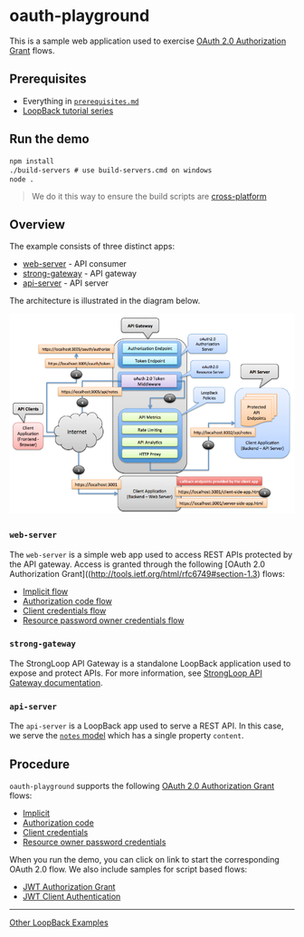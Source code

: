 # oauth-playground

This is a sample web application used to exercise [OAuth 2.0 Authorization Grant](http://tools.ietf.org/html/rfc6749#section-1.3)
flows.

## Prerequisites

- Everything in [`prerequisites.md`](../doc/prerequisites.md)
- [LoopBack tutorial series](https://github.com/strongloop/loopback-example#tutorial-series)

## Run the demo

```
npm install
./build-servers # use build-servers.cmd on windows
node .
```

> We do it this way to ensure the build scripts are [cross-platform](https://en.wikipedia.org/wiki/Cross-platform)

## Overview

The example consists of three distinct apps:

- [web-server](#web-server) - API consumer
- [strong-gateway](#strong-gateway) - API gateway
- [api-server](#api-server) - API server

The architecture is illustrated in the diagram below.

![architecture-diagram](doc/arch-diagram.png)

### `web-server`

The `web-server` is a simple web app used to access REST APIs protected by the
API gateway. Access is granted through the following [OAuth 2.0 Authorization
Grant]((http://tools.ietf.org/html/rfc6749#section-1.3) flows:

- [Implicit flow](http://docs.strongloop.com/display/LGW/Developer%27s+Guide#Developer'sGuide-Implicitgrant)
- [Authorization code flow](http://docs.strongloop.com/display/LGW/Developer%27s+Guide#Developer'sGuide-Authorizationcodegrant)
- [Client credentials flow](http://docs.strongloop.com/display/LGW/Developer%27s+Guide#Developer'sGuide-Clientcredentialsgrant)
- [Resource password owner credentials flow](http://docs.strongloop.com/display/LGW/Developer%27s+Guide#Developer'sGuide-Resourceownerpasswordcredentialsgrant)

### `strong-gateway`

The StrongLoop API Gateway is a standalone LoopBack application used to expose
and protect APIs. For more information, see [StrongLoop API Gateway documentation](http://docs.strongloop.com/display/LGW/StrongLoop+API+Gateway).

### `api-server`

The `api-server` is a LoopBack app used to serve a REST API. In this case, we
serve the [`notes` model](/api-server/common/models/note.json) which has a
single property `content`.

## Procedure

`oauth-playground` supports the following [OAuth 2.0 Authorization Grant](http://tools.ietf.org/html/rfc6749#section-1.3)
flows:

- [Implicit](http://docs.strongloop.com/display/LGW/Developer%27s+Guide#Developer%27sGuide-Implicitgrant)
- [Authorization code](http://docs.strongloop.com/display/LGW/Developer%27s+Guide#Developer%27sGuide-Authorizationcodegrant)
- [Client credentials](http://docs.strongloop.com/display/LGW/Developer%27s+Guide#Developer%27sGuide-Clientcredentialsgrant)
- [Resource owner password credentials](http://docs.strongloop.com/display/LGW/Developer%27s+Guide#Developer%27sGuide-Resourceownerpasswordcredentialsgrant)

When you run the demo, you can click on link to start the corresponding OAuth
2.0 flow. We also include samples for script based flows:

- [JWT Authorization Grant](scripts/jwt-client-auth.js)
- [JWT Client Authentication](scripts/jwt-auth-grant.js)

---

[Other LoopBack Examples](https://github.com/strongloop/loopback-example)
